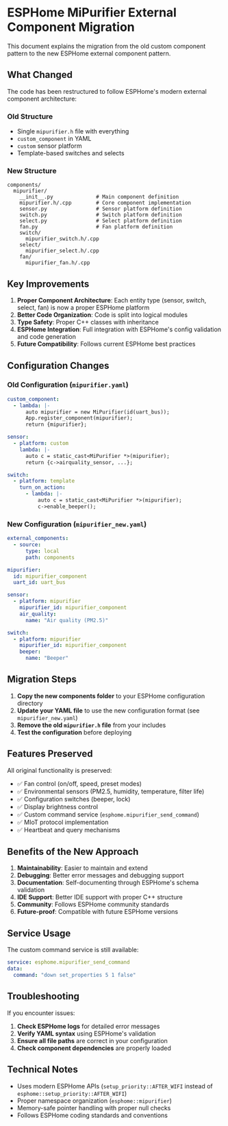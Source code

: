 # ESPHome MiPurifier External Component Migration

This document explains the migration from the old custom component pattern to the new ESPHome external component pattern.

## What Changed

The code has been restructured to follow ESPHome's modern external component architecture:

### Old Structure
- Single `mipurifier.h` file with everything
- `custom_component` in YAML
- `custom` sensor platform
- Template-based switches and selects

### New Structure
```
components/
  mipurifier/
    __init__.py              # Main component definition
    mipurifier.h/.cpp        # Core component implementation
    sensor.py                # Sensor platform definition
    switch.py                # Switch platform definition
    select.py                # Select platform definition  
    fan.py                   # Fan platform definition
    switch/
      mipurifier_switch.h/.cpp
    select/
      mipurifier_select.h/.cpp
    fan/
      mipurifier_fan.h/.cpp
```

## Key Improvements

1. **Proper Component Architecture**: Each entity type (sensor, switch, select, fan) is now a proper ESPHome platform
2. **Better Code Organization**: Code is split into logical modules
3. **Type Safety**: Proper C++ classes with inheritance
4. **ESPHome Integration**: Full integration with ESPHome's config validation and code generation
5. **Future Compatibility**: Follows current ESPHome best practices

## Configuration Changes

### Old Configuration (`mipurifier.yaml`)
```yaml
custom_component:
  - lambda: |-
      auto mipurifier = new MiPurifier(id(uart_bus));
      App.register_component(mipurifier);
      return {mipurifier};

sensor:
  - platform: custom
    lambda: |-
      auto c = static_cast<MiPurifier *>(mipurifier);
      return {c->airquality_sensor, ...};

switch:
  - platform: template
    turn_on_action:
      - lambda: |-
          auto c = static_cast<MiPurifier *>(mipurifier);
          c->enable_beeper();
```

### New Configuration (`mipurifier_new.yaml`)
```yaml
external_components:
  - source:
      type: local
      path: components

mipurifier:
  id: mipurifier_component
  uart_id: uart_bus

sensor:
  - platform: mipurifier
    mipurifier_id: mipurifier_component
    air_quality:
      name: "Air quality (PM2.5)"

switch:
  - platform: mipurifier
    mipurifier_id: mipurifier_component
    beeper:
      name: "Beeper"
```

## Migration Steps

1. **Copy the new components folder** to your ESPHome configuration directory
2. **Update your YAML file** to use the new configuration format (see `mipurifier_new.yaml`)
3. **Remove the old `mipurifier.h` file** from your includes
4. **Test the configuration** before deploying

## Features Preserved

All original functionality is preserved:
- ✅ Fan control (on/off, speed, preset modes)
- ✅ Environmental sensors (PM2.5, humidity, temperature, filter life)
- ✅ Configuration switches (beeper, lock)
- ✅ Display brightness control
- ✅ Custom command service (`esphome.mipurifier_send_command`)
- ✅ MIoT protocol implementation
- ✅ Heartbeat and query mechanisms

## Benefits of the New Approach

1. **Maintainability**: Easier to maintain and extend
2. **Debugging**: Better error messages and debugging support
3. **Documentation**: Self-documenting through ESPHome's schema validation
4. **IDE Support**: Better IDE support with proper C++ structure
5. **Community**: Follows ESPHome community standards
6. **Future-proof**: Compatible with future ESPHome versions

## Service Usage

The custom command service is still available:
```yaml
service: esphome.mipurifier_send_command
data:
  command: "down set_properties 5 1 false"
```

## Troubleshooting

If you encounter issues:

1. **Check ESPHome logs** for detailed error messages
2. **Verify YAML syntax** using ESPHome's validation
3. **Ensure all file paths** are correct in your configuration
4. **Check component dependencies** are properly loaded

## Technical Notes

- Uses modern ESPHome APIs (`setup_priority::AFTER_WIFI` instead of `esphome::setup_priority::AFTER_WIFI`)
- Proper namespace organization (`esphome::mipurifier`)
- Memory-safe pointer handling with proper null checks
- Follows ESPHome coding standards and conventions
